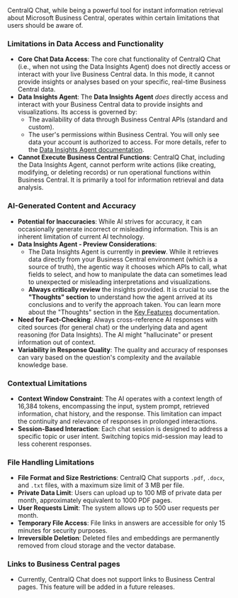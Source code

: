CentralQ Chat, while being a powerful tool for instant information retrieval about Microsoft Business Central, operates within certain limitations that users should be aware of.

### Limitations in Data Access and Functionality

- **Core Chat Data Access**: The core chat functionality of CentralQ Chat (i.e., when not using the Data Insights Agent) does not directly access or interact with your live Business Central data. In this mode, it cannot provide insights or analyses based on your specific, real-time Business Central data.
- **Data Insights Agent**: The **Data Insights Agent** *does* directly access and interact with your Business Central data to provide insights and visualizations. Its access is governed by:
    - The availability of data through Business Central APIs (standard and custom).
    - The user's permissions within Business Central. You will only see data your account is authorized to access.
    For more details, refer to the [Data Insights Agent documentation](./data-insights/index.md).
- **Cannot Execute Business Central Functions**: CentralQ Chat, including the Data Insights Agent, cannot perform write actions (like creating, modifying, or deleting records) or run operational functions within Business Central. It is primarily a tool for information retrieval and data analysis.

### AI-Generated Content and Accuracy

- **Potential for Inaccuracies**: While AI strives for accuracy, it can occasionally generate incorrect or misleading information. This is an inherent limitation of current AI technology.
- **Data Insights Agent - Preview Considerations**: 
    - The Data Insights Agent is currently in **preview**. While it retrieves data directly from your Business Central environment (which is a source of truth), the agentic way it chooses which APIs to call, what fields to select, and how to manipulate the data can sometimes lead to unexpected or misleading interpretations and visualizations.
    - **Always critically review** the insights provided. It is crucial to use the **"Thoughts" section** to understand how the agent arrived at its conclusions and to verify the approach taken. You can learn more about the "Thoughts" section in the [Key Features](./data-insights/features.md#llm-thoughts) documentation.
- **Need for Fact-Checking**: Always cross-reference AI responses with cited sources (for general chat) or the underlying data and agent reasoning (for Data Insights). The AI might "hallucinate" or present information out of context.
- **Variability in Response Quality**: The quality and accuracy of responses can vary based on the question's complexity and the available knowledge base.

### Contextual Limitations

- **Context Window Constraint**: The AI operates with a context length of 16,384 tokens, encompassing the input, system prompt, retrieved information, chat history, and the response. This limitation can impact the continuity and relevance of responses in prolonged interactions.
- **Session-Based Interaction**: Each chat session is designed to address a specific topic or user intent. Switching topics mid-session may lead to less coherent responses.

### File Handling Limitations

- **File Format and Size Restrictions**: CentralQ Chat supports `.pdf`, `.docx`, and `.txt` files, with a maximum size limit of 3 MB per file.
- **Private Data Limit**: Users can upload up to 100 MB of private data per month, approximately equivalent to 1000 PDF pages.
- **User Requests Limit**: The system allows up to 500 user requests per month.
- **Temporary File Access**: File links in answers are accessible for only 15 minutes for security purposes.
- **Irreversible Deletion**: Deleted files and embeddings are permanently removed from cloud storage and the vector database.

### Links to Business Central pages
- Currently, CentralQ Chat does not support links to Business Central pages. This feature will be added in a future releases.